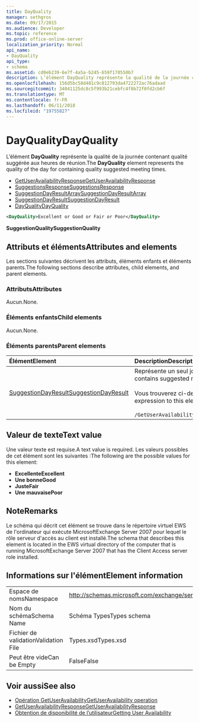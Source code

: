 ```yaml
---
title: DayQuality
manager: sethgros
ms.date: 09/17/2015
ms.audience: Developer
ms.topic: reference
ms.prod: office-online-server
localization_priority: Normal
api_name:
- DayQuality
api_type:
- schema
ms.assetid: cd0eb239-6e7f-4a5a-b245-659f170550b7
description: L’élément DayQuality représente la qualité de la journée contenant les heures de réunions suggéré de qualité.
ms.openlocfilehash: 156d5bc58d481c9c812793da4722272ac76adaad
ms.sourcegitcommit: 34041125dc8c5f993b21cebfc4f8b72f0fd2cb6f
ms.translationtype: MT
ms.contentlocale: fr-FR
ms.lasthandoff: 06/11/2018
ms.locfileid: "19755827"
---
```

# <a name="dayquality"></a><span data-ttu-id="ebf62-103">DayQuality</span><span class="sxs-lookup"><span data-stu-id="ebf62-103">DayQuality</span></span>

<span data-ttu-id="ebf62-104">L’élément **DayQuality** représente la qualité de la journée contenant qualité suggérée aux heures de réunion.</span><span class="sxs-lookup"><span data-stu-id="ebf62-104">The **DayQuality** element represents the quality of the day for containing quality suggested meeting times.</span></span> 
  
- [<span data-ttu-id="ebf62-105">GetUserAvailabilityResponse</span><span class="sxs-lookup"><span data-stu-id="ebf62-105">GetUserAvailabilityResponse</span></span>](getuseravailabilityresponse.md)  
- [<span data-ttu-id="ebf62-106">SuggestionsResponse</span><span class="sxs-lookup"><span data-stu-id="ebf62-106">SuggestionsResponse</span></span>](suggestionsresponse.md) 
- [<span data-ttu-id="ebf62-107">SuggestionDayResultArray</span><span class="sxs-lookup"><span data-stu-id="ebf62-107">SuggestionDayResultArray</span></span>](suggestiondayresultarray.md)  
- [<span data-ttu-id="ebf62-108">SuggestionDayResult</span><span class="sxs-lookup"><span data-stu-id="ebf62-108">SuggestionDayResult</span></span>](suggestiondayresult.md) 
- [<span data-ttu-id="ebf62-109">DayQuality</span><span class="sxs-lookup"><span data-stu-id="ebf62-109">DayQuality</span></span>](dayquality.md)
  
```xml
<DayQuality>Excellent or Good or Fair or Poor</DayQuality>
```

<span data-ttu-id="ebf62-110">**SuggestionQuality**</span><span class="sxs-lookup"><span data-stu-id="ebf62-110">**SuggestionQuality**</span></span>

## <a name="attributes-and-elements"></a><span data-ttu-id="ebf62-111">Attributs et éléments</span><span class="sxs-lookup"><span data-stu-id="ebf62-111">Attributes and elements</span></span>

<span data-ttu-id="ebf62-112">Les sections suivantes décrivent les attributs, éléments enfants et éléments parents.</span><span class="sxs-lookup"><span data-stu-id="ebf62-112">The following sections describe attributes, child elements, and parent elements.</span></span>
  
### <a name="attributes"></a><span data-ttu-id="ebf62-113">Attributs</span><span class="sxs-lookup"><span data-stu-id="ebf62-113">Attributes</span></span>

<span data-ttu-id="ebf62-114">Aucun.</span><span class="sxs-lookup"><span data-stu-id="ebf62-114">None.</span></span>
  
### <a name="child-elements"></a><span data-ttu-id="ebf62-115">Éléments enfants</span><span class="sxs-lookup"><span data-stu-id="ebf62-115">Child elements</span></span>

<span data-ttu-id="ebf62-116">Aucun.</span><span class="sxs-lookup"><span data-stu-id="ebf62-116">None.</span></span>
  
### <a name="parent-elements"></a><span data-ttu-id="ebf62-117">Éléments parents</span><span class="sxs-lookup"><span data-stu-id="ebf62-117">Parent elements</span></span>

|<span data-ttu-id="ebf62-118">**Élément**</span><span class="sxs-lookup"><span data-stu-id="ebf62-118">**Element**</span></span>|<span data-ttu-id="ebf62-119">**Description**</span><span class="sxs-lookup"><span data-stu-id="ebf62-119">**Description**</span></span>|
|:-----|:-----|
|[<span data-ttu-id="ebf62-120">SuggestionDayResult</span><span class="sxs-lookup"><span data-stu-id="ebf62-120">SuggestionDayResult</span></span>](suggestiondayresult.md) <br/> |<span data-ttu-id="ebf62-121">Représente un seul jour qui contient les heures de réunion proposée.</span><span class="sxs-lookup"><span data-stu-id="ebf62-121">Represents a single day that contains suggested meeting times.</span></span>  <br/><br/><span data-ttu-id="ebf62-122">Vous trouverez ci-dessous l’expression XPath 2.0 pour cet élément :</span><span class="sxs-lookup"><span data-stu-id="ebf62-122">The following is the XPath 2.0 expression to this element:</span></span><br/><br/>`/GetUserAvailabilityResponse/SuggestionsResponse/SuggestionDayResultArray/SuggestionDayResult[i]` <br/> |
   
## <a name="text-value"></a><span data-ttu-id="ebf62-123">Valeur de texte</span><span class="sxs-lookup"><span data-stu-id="ebf62-123">Text value</span></span>

<span data-ttu-id="ebf62-124">Une valeur texte est requise.</span><span class="sxs-lookup"><span data-stu-id="ebf62-124">A text value is required.</span></span> <span data-ttu-id="ebf62-125">Les valeurs possibles de cet élément sont les suivantes :</span><span class="sxs-lookup"><span data-stu-id="ebf62-125">The following are the possible values for this element:</span></span>
  
- <span data-ttu-id="ebf62-126">**Excellente**</span><span class="sxs-lookup"><span data-stu-id="ebf62-126">**Excellent**</span></span>   
- <span data-ttu-id="ebf62-127">**Une bonne**</span><span class="sxs-lookup"><span data-stu-id="ebf62-127">**Good**</span></span>    
- <span data-ttu-id="ebf62-128">**Juste**</span><span class="sxs-lookup"><span data-stu-id="ebf62-128">**Fair**</span></span>    
- <span data-ttu-id="ebf62-129">**Une mauvaise**</span><span class="sxs-lookup"><span data-stu-id="ebf62-129">**Poor**</span></span>
    
## <a name="remarks"></a><span data-ttu-id="ebf62-130">Note</span><span class="sxs-lookup"><span data-stu-id="ebf62-130">Remarks</span></span>

<span data-ttu-id="ebf62-131">Le schéma qui décrit cet élément se trouve dans le répertoire virtuel EWS de l'ordinateur qui exécute MicrosoftExchange Server 2007 pour lequel le rôle serveur d'accès au client est installé.</span><span class="sxs-lookup"><span data-stu-id="ebf62-131">The schema that describes this element is located in the EWS virtual directory of the computer that is running MicrosoftExchange Server 2007 that has the Client Access server role installed.</span></span>
  
## <a name="element-information"></a><span data-ttu-id="ebf62-132">Informations sur l'élément</span><span class="sxs-lookup"><span data-stu-id="ebf62-132">Element information</span></span>

|||
|:-----|:-----|
|<span data-ttu-id="ebf62-133">Espace de noms</span><span class="sxs-lookup"><span data-stu-id="ebf62-133">Namespace</span></span>  <br/> |http://schemas.microsoft.com/exchange/services/2006/types  <br/> |
|<span data-ttu-id="ebf62-134">Nom du schéma</span><span class="sxs-lookup"><span data-stu-id="ebf62-134">Schema Name</span></span>  <br/> |<span data-ttu-id="ebf62-135">Schéma Types</span><span class="sxs-lookup"><span data-stu-id="ebf62-135">Types schema</span></span>  <br/> |
|<span data-ttu-id="ebf62-136">Fichier de validation</span><span class="sxs-lookup"><span data-stu-id="ebf62-136">Validation File</span></span>  <br/> |<span data-ttu-id="ebf62-137">Types.xsd</span><span class="sxs-lookup"><span data-stu-id="ebf62-137">Types.xsd</span></span>  <br/> |
|<span data-ttu-id="ebf62-138">Peut être vide</span><span class="sxs-lookup"><span data-stu-id="ebf62-138">Can be Empty</span></span>  <br/> |<span data-ttu-id="ebf62-139">False</span><span class="sxs-lookup"><span data-stu-id="ebf62-139">False</span></span>  <br/> |
   
## <a name="see-also"></a><span data-ttu-id="ebf62-140">Voir aussi</span><span class="sxs-lookup"><span data-stu-id="ebf62-140">See also</span></span>

- [<span data-ttu-id="ebf62-141">Opération GetUserAvailability</span><span class="sxs-lookup"><span data-stu-id="ebf62-141">GetUserAvailability operation</span></span>](getuseravailability-operation.md)  
- [<span data-ttu-id="ebf62-142">GetUserAvailabilityResponse</span><span class="sxs-lookup"><span data-stu-id="ebf62-142">GetUserAvailabilityResponse</span></span>](getuseravailabilityresponse.md)
- [<span data-ttu-id="ebf62-143">Obtention de disponibilité de l’utilisateur</span><span class="sxs-lookup"><span data-stu-id="ebf62-143">Getting User Availability</span></span>](http://msdn.microsoft.com/library/d4133fcb-9b0f-4e6b-aadf-a389da83516a%28Office.15%29.aspx)

